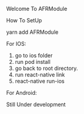 Welcome To AFRModule

How To SetUp

yarn add AFRModule

For IOS:

1. go to ios folder
2. run pod install
3. go back to root directory.
4. run react-native link
5. react-native run-ios

For Android:

Still Under development
